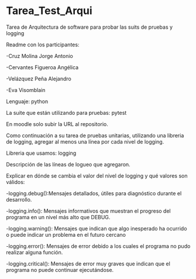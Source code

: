 # Tarea_Test_Arqui
Tarea de Arquitectura de software para probar las suits de pruebas y logging

Readme con los participantes:

-Cruz Molina Jorge Antonio

-Cervantes Figueroa Angélica

-Velázquez Peña Alejandro

-Eva Visomblain

Lenguaje: python

La suite que están utilizando para pruebas: pytest

En moodle solo subir la URL al repositorio.

Como continuación a su tarea de pruebas unitarias, utilizando una libreria de logging, agregar al menos una línea por cada nivel de logging.

Libreria que usamos: logging

Descripción de las líneas de logueo que agregaron.

Explicar en dónde se cambia el valor del nivel de logging y qué valores son válidos:

-logging.debug():Mensajes detallados, útiles para diagnóstico durante el desarrollo.

-logging.info(): Mensajes informativos que muestran el progreso del programa en un nivel más alto que DEBUG.

-logging.warning(): Mensajes que indican que algo inesperado ha ocurrido o puede indicar un problema en el futuro cercano 

-logging.error(): Mensajes de error debido a los cuales el programa no pudo realizar alguna función.

-logging.critical(): Mensajes de error muy graves que indican que el programa no puede continuar ejecutándose.

